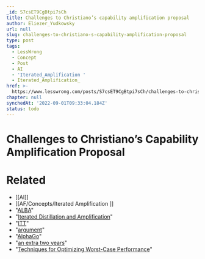```yaml
---
_id: S7csET9CgBtpi7sCh
title: Challenges to Christiano’s capability amplification proposal
author: Eliezer_Yudkowsky
url: null
slug: challenges-to-christiano-s-capability-amplification-proposal
type: post
tags:
  - LessWrong
  - Concept
  - Post
  - AI
  - 'Iterated_Amplification '
  - Iterated_Amplification_
href: >-
  https://www.lesswrong.com/posts/S7csET9CgBtpi7sCh/challenges-to-christiano-s-capability-amplification-proposal
chapter: null
synchedAt: '2022-09-01T09:33:04.184Z'
status: todo
---
```


# Challenges to Christiano’s Capability Amplification Proposal


# Related

- [[AI]]
- [[AF/Concepts/Iterated Amplification ]]
- "[ALBA](https://ai-alignment.com/alba-an-explicit-proposal-for-aligned-ai-17a55f60bbcf)"
- "[Iterated Distillation and Amplification](https://ai-alignment.com/iterated-distillation-and-amplification-157debfd1616)"
- "[ITT](http://econlog.econlib.org/archives/2011/06/the_ideological.html)"
- "[argument](http://www.iep.utm.edu/chineser/)"
- "[AlphaGo](https://ai-alignment.com/alphago-zero-and-capability-amplification-ede767bb8446)"
- "[an extra two years](https://arbital.com/p/aligning_adds_time/)"
- "[Techniques for Optimizing Worst-Case Performance](https://ai-alignment.com/techniques-for-optimizing-worst-case-performance-39eafec74b99)"